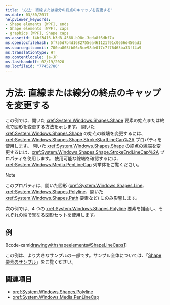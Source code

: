 ```yaml
---
title: '方法: 直線または線分の終点のキャップを変更する'
ms.date: 03/30/2017
helpviewer_keywords:
- Shape elements [WPF], ends
- Shape elements [WPF], caps
- graphics [WPF], Shape caps
ms.assetid: f4bf3416-b3d8-4568-b98e-3eda8f6dbf7a
ms.openlocfilehash: 5f755d7b4d1682755ea461121f91c0666d450ad1
ms.sourcegitcommit: 700ea803fb06c5ce98de017c7f76463ba33ff4a9
ms.translationtype: HT
ms.contentlocale: ja-JP
ms.lasthandoff: 02/19/2020
ms.locfileid: "77452780"
---
```

# <a name="how-to-modify-the-cap-at-the-end-of-a-line-or-segment"></a>方法: 直線または線分の終点のキャップを変更する
この例では、開いた <xref:System.Windows.Shapes.Shape> 要素の始点または終点で図形を変更する方法を示します。 開いた <xref:System.Windows.Shapes.Shape> の始点の線端を変更するには、<xref:System.Windows.Shapes.Shape.StrokeStartLineCap%2A> プロパティを使用します。 開いた <xref:System.Windows.Shapes.Shape> の終点の線端を変更するには、<xref:System.Windows.Shapes.Shape.StrokeEndLineCap%2A> プロパティを使用します。 使用可能な線端を確認するには、<xref:System.Windows.Media.PenLineCap> 列挙体をご覧ください。  
  
> [!NOTE]
> このプロパティは、開いた図形 (<xref:System.Windows.Shapes.Line>、<xref:System.Windows.Shapes.Polyline>、開いた <xref:System.Windows.Shapes.Path> 要素など) にのみ影響します。  
  
 次の例では、4 つの <xref:System.Windows.Shapes.Polyline> 要素を描画し、それぞれの端で異なる図形セットを使用します。  
  
## <a name="example"></a>例  
 [!code-xaml[drawingwithshapeelements#ShapeLineCaps1](~/samples/snippets/csharp/VS_Snippets_Wpf/DrawingWithShapeElements/CS/linecapsandjoinsexample.xaml#shapelinecaps1)]  
  
 この例は、より大きなサンプルの一部です。サンプル全体については、「[Shape 要素のサンプル](https://github.com/Microsoft/WPF-Samples/tree/master/Graphics/ShapeElements)」をご覧ください。  
  
## <a name="see-also"></a>関連項目

- <xref:System.Windows.Shapes.Polyline>
- <xref:System.Windows.Media.PenLineCap>
